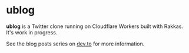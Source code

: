 # ublog

**ublog** is a Twitter clone running on Cloudflare Workers built with Rakkas. It's work in progress.

See the blog posts series on [dev.to](https://dev.to/cyco130/series/19267) for more information.

